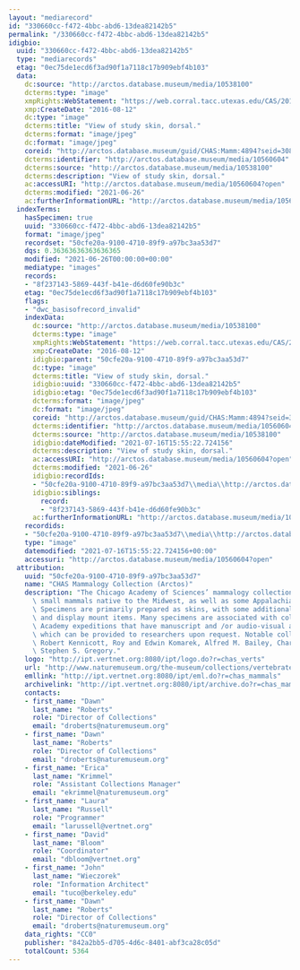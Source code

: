 ```yaml
---
layout: "mediarecord"
id: "330660cc-f472-4bbc-abd6-13dea82142b5"
permalink: "/330660cc-f472-4bbc-abd6-13dea82142b5"
idigbio:
  uuid: "330660cc-f472-4bbc-abd6-13dea82142b5"
  type: "mediarecords"
  etag: "0ec75de1ecd6f3ad90f1a7118c17b909ebf4b103"
  data:
    dc:source: "http://arctos.database.museum/media/10538100"
    dcterms:type: "image"
    xmpRights:WebStatement: "https://web.corral.tacc.utexas.edu/CAS/20161218-05/jpg/chas_mamm_4894.2.jpg"
    xmp:CreateDate: "2016-08-12"
    dc:type: "image"
    dcterms:title: "View of study skin, dorsal."
    dcterms:format: "image/jpeg"
    dc:format: "image/jpeg"
    coreid: "http://arctos.database.museum/guid/CHAS:Mamm:4894?seid=3088083"
    dcterms:identifier: "http://arctos.database.museum/media/10560604"
    dcterms:source: "http://arctos.database.museum/media/10538100"
    dcterms:description: "View of study skin, dorsal."
    ac:accessURI: "http://arctos.database.museum/media/10560604?open"
    dcterms:modified: "2021-06-26"
    ac:furtherInformationURL: "http://arctos.database.museum/media/10560604"
  indexTerms:
    hasSpecimen: true
    uuid: "330660cc-f472-4bbc-abd6-13dea82142b5"
    format: "image/jpeg"
    recordset: "50cfe20a-9100-4710-89f9-a97bc3aa53d7"
    dqs: 0.36363636363636365
    modified: "2021-06-26T00:00:00+00:00"
    mediatype: "images"
    records:
    - "8f237143-5869-443f-b41e-d6d60fe90b3c"
    etag: "0ec75de1ecd6f3ad90f1a7118c17b909ebf4b103"
    flags:
    - "dwc_basisofrecord_invalid"
    indexData:
      dc:source: "http://arctos.database.museum/media/10538100"
      dcterms:type: "image"
      xmpRights:WebStatement: "https://web.corral.tacc.utexas.edu/CAS/20161218-05/jpg/chas_mamm_4894.2.jpg"
      xmp:CreateDate: "2016-08-12"
      idigbio:parent: "50cfe20a-9100-4710-89f9-a97bc3aa53d7"
      dc:type: "image"
      dcterms:title: "View of study skin, dorsal."
      idigbio:uuid: "330660cc-f472-4bbc-abd6-13dea82142b5"
      idigbio:etag: "0ec75de1ecd6f3ad90f1a7118c17b909ebf4b103"
      dcterms:format: "image/jpeg"
      dc:format: "image/jpeg"
      coreid: "http://arctos.database.museum/guid/CHAS:Mamm:4894?seid=3088083"
      dcterms:identifier: "http://arctos.database.museum/media/10560604"
      dcterms:source: "http://arctos.database.museum/media/10538100"
      idigbio:dateModified: "2021-07-16T15:55:22.724156"
      dcterms:description: "View of study skin, dorsal."
      ac:accessURI: "http://arctos.database.museum/media/10560604?open"
      dcterms:modified: "2021-06-26"
      idigbio:recordIds:
      - "50cfe20a-9100-4710-89f9-a97bc3aa53d7\\media\\http://arctos.database.museum/media/10560604"
      idigbio:siblings:
        record:
        - "8f237143-5869-443f-b41e-d6d60fe90b3c"
      ac:furtherInformationURL: "http://arctos.database.museum/media/10560604"
    recordids:
    - "50cfe20a-9100-4710-89f9-a97bc3aa53d7\\media\\http://arctos.database.museum/media/10560604"
    type: "image"
    datemodified: "2021-07-16T15:55:22.724156+00:00"
    accessuri: "http://arctos.database.museum/media/10560604?open"
  attribution:
    uuid: "50cfe20a-9100-4710-89f9-a97bc3aa53d7"
    name: "CHAS Mammalogy Collection (Arctos)"
    description: "The Chicago Academy of Sciences’ mammalogy collection contains mostly\
      \ small mammals native to the Midwest, as well as some Appalachian species.\
      \ Specimens are primarily prepared as skins, with some additional osteological\
      \ and display mount items. Many specimens are associated with collectors or\
      \ Academy expeditions that have manuscript and /or audio-visual archival material,\
      \ which can be provided to researchers upon request. Notable collectors include\
      \ Robert Kennicott, Roy and Edwin Komarek, Alfred M. Bailey, Charles D. Brower,\
      \ Stephen S. Gregory."
    logo: "http://ipt.vertnet.org:8080/ipt/logo.do?r=chas_verts"
    url: "http://www.naturemuseum.org/the-museum/collections/vertebrates"
    emllink: "http://ipt.vertnet.org:8080/ipt/eml.do?r=chas_mammals"
    archivelink: "http://ipt.vertnet.org:8080/ipt/archive.do?r=chas_mammals"
    contacts:
    - first_name: "Dawn"
      last_name: "Roberts"
      role: "Director of Collections"
      email: "droberts@naturemuseum.org"
    - first_name: "Dawn"
      last_name: "Roberts"
      role: "Director of Collections"
      email: "droberts@naturemuseum.org"
    - first_name: "Erica"
      last_name: "Krimmel"
      role: "Assistant Collections Manager"
      email: "ekrimmel@naturemuseum.org"
    - first_name: "Laura"
      last_name: "Russell"
      role: "Programmer"
      email: "larussell@vertnet.org"
    - first_name: "David"
      last_name: "Bloom"
      role: "Coordinator"
      email: "dbloom@vertnet.org"
    - first_name: "John"
      last_name: "Wieczorek"
      role: "Information Architect"
      email: "tuco@berkeley.edu"
    - first_name: "Dawn"
      last_name: "Roberts"
      role: "Director of Collections"
      email: "droberts@naturemuseum.org"
    data_rights: "CC0"
    publisher: "842a2bb5-d705-4d6c-8401-abf3ca28c05d"
    totalCount: 5364
---
```

